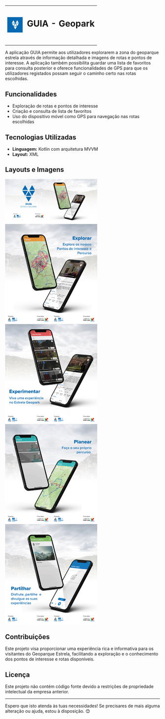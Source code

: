 <table style="border: none;">
  <tr style="border: none;">
    <td style="border: none;">
      <img src="screenshots/guia.png" alt="Logo GUIA" width="50"/>
    </td>
    <td style="border: none; text-align: center;">
      <h1 style="margin-bottom: 50px">GUIA - Geopark</h1>
    </td>
  </tr>
</table>

A aplicação GUIA permite aos utilizadores explorarem a zona do geoparque estrela através de informação detalhada e imagens de rotas e pontos de interesse. A aplicação também possibilita guardar uma lista de favoritos para consulta posterior e oferece funcionalidades de GPS para que os utilizadores registados possam seguir o caminho certo nas rotas escolhidas.

## Funcionalidades

- Exploração de rotas e pontos de interesse
- Criação e consulta de lista de favoritos
- Uso do dispositivo móvel como GPS para navegação nas rotas escolhidas

## Tecnologias Utilizadas

- **Linguagem:** Kotlin com arquitetura MVVM
- **Layout:** XML

## Layouts e Imagens

<div style="display: flex;">
  <img src="screenshots/BannerPlayStore.jpg" alt="Banner Play Store" width="300"/>
</div>

<div style="display: flex;">
  <img src="screenshots/cena 2.jpg" alt="Cena 2" width="150"/>
  <img src="screenshots/cena 3.jpg" alt="Cena 3" width="150"/>
</div>
<div style="display: flex;">
  <img src="screenshots/cena 4.jpg" alt="Cena 4" width="150"/>
  <img src="screenshots/cena 5.jpg" alt="Cena 5" width="150"/>
</div>
<div style="display: flex;">
  <img src="screenshots/cena 6.jpg" alt="Cena 6" width="150"/>
  <img src="screenshots/cena 7.jpg" alt="Cena 7" width="150"/>
</div>
<div style="display: flex;">
  <img src="screenshots/cena 8.jpg" alt="Cena 8" width="150"/>
  <img src="screenshots/cena 9.jpg" alt="Cena 9" width="150"/>
</div>

## Contribuições

Este projeto visa proporcionar uma experiência rica e informativa para os visitantes do Geoparque Estrela, facilitando a exploração e o conhecimento dos pontos de interesse e rotas disponíveis.

## Licença

Este projeto não contém código fonte devido a restrições de propriedade intelectual da empresa anterior.

---

Espero que isto atenda às tuas necessidades! Se precisares de mais alguma alteração ou ajuda, estou à disposição. 😊
